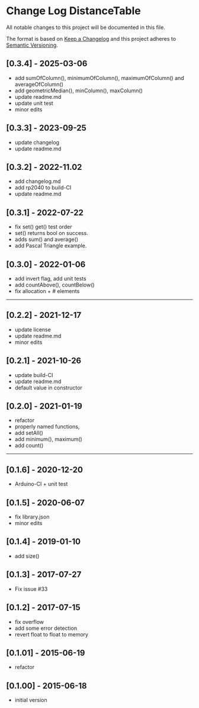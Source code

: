 # Change Log DistanceTable

All notable changes to this project will be documented in this file.

The format is based on [Keep a Changelog](http://keepachangelog.com/)
and this project adheres to [Semantic Versioning](http://semver.org/).


## [0.3.4] - 2025-03-06
- add sumOfColumn(), minimumOfColumn(), maximumOfColumn() and averageOfColumn()
- add geometricMedian(), minColumn(), maxColumn()
- update readme.md
- update unit test
- minor edits

## [0.3.3] - 2023-09-25
- update changelog
- update readme.md

## [0.3.2] - 2022-11.02
- add changelog.md
- add rp2040 to build-CI
- update readme.md

## [0.3.1] - 2022-07-22
- fix set() get() test order
- set() returns bool on success.
- adds sum() and average()
- add Pascal Triangle example.

## [0.3.0] - 2022-01-06
- add invert flag, add unit tests
- add countAbove(), countBelow()
- fix allocation + # elements

----

## [0.2.2] - 2021-12-17
- update license
- update readme.md
- minor edits

## [0.2.1] - 2021-10-26
- update build-CI
- update readme.md
- default value in constructor

## [0.2.0] - 2021-01-19
- refactor
- properly named functions,
- add setAll()
- add minimum(), maximum()
- add count()

----

## [0.1.6] - 2020-12-20
- Arduino-CI + unit test

## [0.1.5] - 2020-06-07
- fix library.json
- minor edits

## [0.1.4] - 2019-01-10
- add size()

## [0.1.3] - 2017-07-27
- Fix issue #33

## [0.1.2] - 2017-07-15
- fix overflow
- add some error detection
- revert float to float to memory

## [0.1.01] - 2015-06-19
- refactor

## [0.1.00] - 2015-06-18
- initial version




